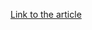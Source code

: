 [Link to the article](https://blog.malwarebytes.com/threat-analysis/2017/05/another-osx-dok-dropper-found-installing-new-backdoor/)

